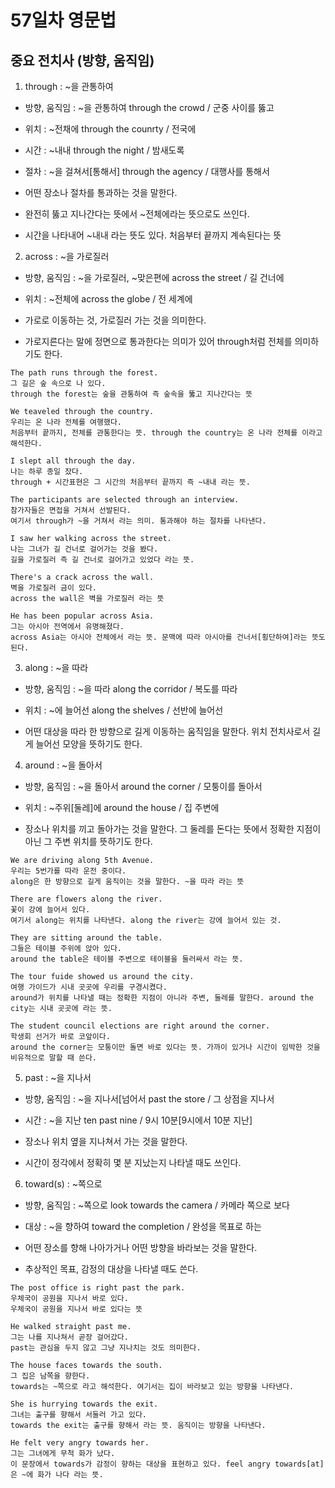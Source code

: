 # 57일차 영문법

## 중요 전치사 (방향, 움직임)

1. through : ~을 관통하여

-   방향, 움직임 : ~을 관통하여
    through the crowd / 군중 사이를 뚫고

-   위치 : ~전채에
    through the counrty / 전국에

-   시간 : ~내내
    through the night / 밤새도록

-   절차 : ~을 걸쳐서[통해서]
    through the agency / 대행사를 통해서

-   어떤 장소나 절차를 통과하는 것을 말한다.
-   완전히 뚫고 지나간다는 뜻에서 ~전체에라는 뜻으로도 쓰인다.
-   시간을 나타내어 ~내내 라는 뜻도 있다. 처음부터 끝까지 계속된다는 뜻

2. across : ~을 가로질러

-   방향, 움직임 : ~을 가로질러, ~맞은편에
    across the street / 길 건너에

-   위치 : ~전체에
    across the globe / 전 세계에

-   가로로 이동하는 것, 가로질러 가는 것을 의미한다.
-   가로지른다는 말에 정면으로 통과한다는 의미가 있어 through처럼 전체를 의미하기도 한다.

```
The path runs through the forest.
그 길은 숲 속으로 나 있다.
through the forest는 숲을 관통하여 즉 숲속을 뚫고 지나간다는 뜻

We teaveled through the country.
우리는 온 나라 전체를 여행했다.
처음부터 끝까지, 전체를 관통한다는 뜻. through the country는 온 나라 전체를 이라고 해석한다.

I slept all through the day.
나는 하루 종일 잤다.
through + 시간표현은 그 시간의 처음부터 끝까지 즉 ~내내 라는 뜻.

The participants are selected through an interview.
참가자들은 면접을 거쳐서 선발된다.
여기서 through가 ~을 거쳐서 라는 의미. 통과해야 하는 절차를 나타낸다.

I saw her walking across the street.
나는 그녀가 길 건너로 걸어가는 것을 봤다.
길을 가로질러 즉 길 건너로 걸어가고 있었다 라는 뜻.

There's a crack across the wall.
벽을 가로질러 금이 있다.
across the wall은 벽을 가로질러 라는 뜻

He has been popular across Asia.
그는 아시아 전역에서 유명해졌다.
across Asia는 아시아 전체에서 라는 뜻. 문맥에 따라 아시아를 건너서[횡단하여]라는 뜻도 된다.
```

3. along : ~을 따라

-   방향, 움직임 : ~을 따라
    along the corridor / 복도를 따라

-   위치 : ~에 늘어선
    along the shelves / 선반에 늘어선

-   어떤 대상을 따라 한 방향으로 길게 이동하는 움직임을 말한다. 위치 전치사로서 길게 늘어선 모양을 뜻하기도 한다.

4. around : ~을 돌아서

-   방향, 움직임 : ~을 돌아서
    around the corner / 모퉁이를 돌아서

-   위치 : ~주위[둘레]에
    around the house / 집 주변에

-   장소나 위치를 끼고 돌아가는 것을 말한다. 그 둘레를 돈다는 뜻에서 정확한 지점이 아닌 그 주변 위치를 뜻하기도 한다.

```
We are driving along 5th Avenue.
우리는 5번가를 따라 운전 중이다.
along은 한 방향으로 길게 움직이는 것을 말한다. ~을 따라 라는 뜻

There are flowers along the river.
꽃이 강에 늘어서 있다.
여기서 along는 위치를 나타낸다. along the river는 강에 늘어서 있는 것.

They are sitting around the table.
그들은 테이블 주위에 앉아 있다.
around the table은 테이블 주변으로 테이블을 둘러싸서 라는 뜻.

The tour fuide showed us around the city.
여행 가이드가 시내 곳곳에 우리를 구경시켰다.
around가 위치를 나타낼 때는 정확한 지점이 아니라 주변, 둘레를 말한다. around the city는 시내 곳곳에 라는 뜻.

The student council elections are right around the corner.
학생회 선거가 바로 코앞이다.
around the corner는 모퉁이만 돌면 바로 있다는 뜻. 가까이 있거나 시간이 임박한 것을 비유적으로 말할 때 쓴다.
```

5. past : ~을 지나서

-   방향, 움직임 : ~을 지나서[넘어서
    past the store / 그 상점을 지나서

-   시간 : ~을 지난
    ten past nine / 9시 10분[9시에서 10분 지난]

-   장소나 위치 옆을 지나쳐서 가는 것을 말한다.
-   시간이 정각에서 정확히 몇 분 지났는지 나타낼 때도 쓰인다.

6. toward(s) : ~쪽으로

-   방향, 움직임 : ~쪽으로
    look towards the camera / 카메라 쪽으로 보다

-   대상 : ~을 향하여
    toward the completion / 완성을 목표로 하는

-   어떤 장소를 향해 나아가거나 어떤 방향을 바라보는 것을 말한다.
-   추상적인 목표, 감정의 대상을 나타낼 때도 쓴다.

```
The post office is right past the park.
우체국이 공원을 지나서 바로 있다.
우체국이 공원을 지나서 바로 있다는 뜻

He walked straight past me.
그는 나를 지나쳐서 곧장 걸어갔다.
past는 관심을 두지 않고 그냥 지나치는 것도 의미한다.

The house faces towards the south.
그 집은 남쪽을 향한다.
towards는 ~쪽으로 라고 해석한다. 여기서는 집이 바라보고 있는 방향을 나타낸다.

She is hurrying towards the exit.
그녀는 출구를 향해서 서둘러 가고 있다.
towards the exit는 출구를 향해서 라는 뜻. 움직이는 방향을 나타낸다.

He felt very angry towards her.
그는 그녀에게 무척 화가 났다.
이 문장에서 towards가 감정이 향하는 대상을 표현하고 있다. feel angry towards[at]은 ~에 화가 나다 라는 뜻.
```
